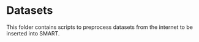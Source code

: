# Datasets
This folder contains scripts to preprocess datasets from the internet to be inserted into SMART.